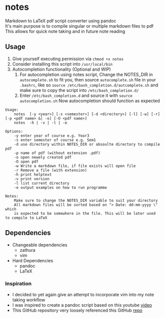 # notes
Markdown to LaTeX pdf script converter using pandoc \
It's main purpose is to compile singular or multiple markdown files to pdf \
This allows for quick note taking and in future note reading 

## Usage
1. Give yourself executing permission via `chmod +x notes`
2. Consider installing this script into `/usr/local/bin`
3. Autocompletion functionality (Optional and WIP) 
    1. For autocompletion using notes script, 
       Change the NOTES_DIR in `autocomplete.sh` to fit you, then
       source `autocomplete.sh` file in your `.bashrc`, like so 
       `source /etc/bash_completion.d/autcomplete.sh` and make sure 
       to copy the script into `/etc/bash_completion.d/`
    2. Enter `/etc/bash_completion.d` and source it with `source autocompletion.sh`
       Now autocompletion should function as expected
```
Usage:
    notes  [-y <year>] [-s <semester>] [-d <directory>] [-l] [-w] [-r] [-p <pdf name> &| -o] [-O <pdf name>]
    notes  -h | -v | -l | -e

Options:
    -y enter year of course e.g. Year3 
    -s enter semester of course e.g. Sem1
    -d use directory within NOTES_DIR or absoulte directory to compile pdf
    -p name of pdf (without extension .pdf) 
    -o open newely created pdf
    -O open pdf
    -w Write a markdown file, if file exists will open file
    -r Remove a file (with extension)
    -h print helptext
    -v print version 
    -l list current directory 
    -e output examples on how to run programme 
    
Notes:
    Make sure to change the NOTES_DIR variable to suit your directory
    All markdown files will be sorted based on "> Date: dd-mm-yyyy \" which 
    is expected to be somewhere in the file. This will be later used to compile to LaTeX
```
## Dependencies
* Changeable dependencies 
    * zathura
    * vim 
* Hard Dependencies
    * pandoc
    * LaTeX

### Inspiration
* I decided to yet again give an attempt to incorporate vim into my note taking workflow
* I was inspired to create a pandoc script based on this youtube 
[video](https://www.youtube.com/watch?v=wh_WGWii7UE&t=853s) 
* This GitHub repository very loosely referenced this GitHub 
[repo](https://github.com/connermcd/notes/blob/master/notes) 
